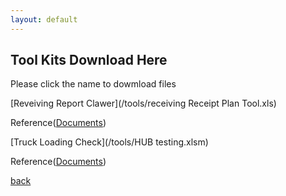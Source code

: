 ```yaml
---
layout: default
---
```


## Tool Kits Download Here
Please click the name to dowmload files

[Reveiving Report Clawer](/tools/receiving Receipt Plan Tool.xls)

Reference([Documents]())

[Truck Loading Check](/tools/HUB testing.xlsm)

Reference([Documents]())

[back](./)
